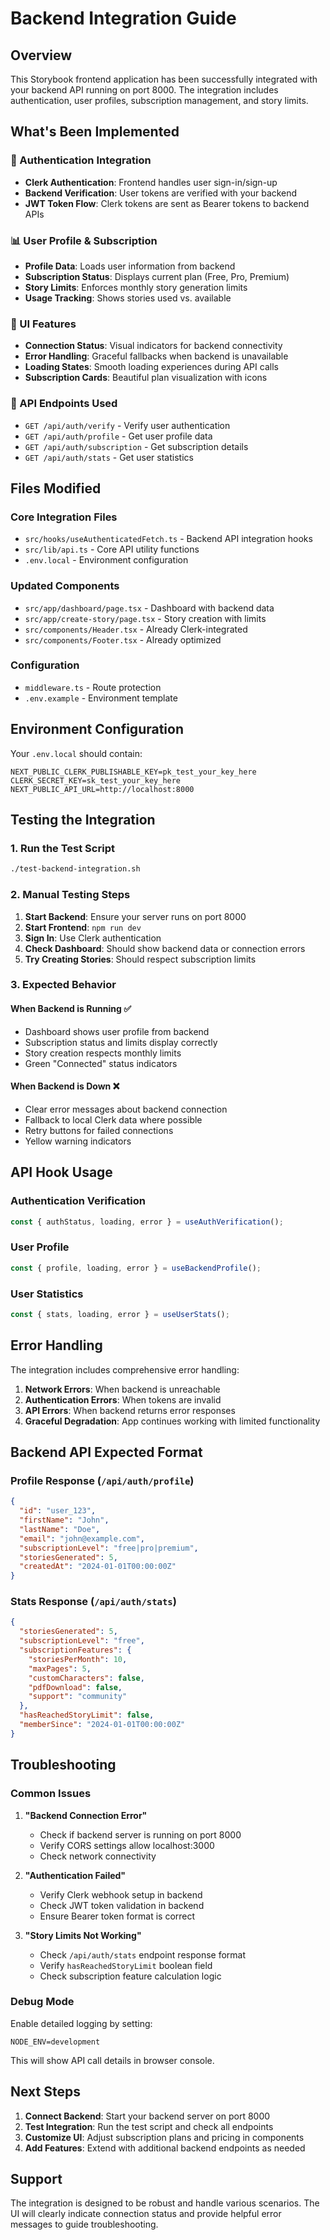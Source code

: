 # Backend Integration Guide

## Overview

This Storybook frontend application has been successfully integrated with your backend API running on port 8000. The integration includes authentication, user profiles, subscription management, and story limits.

## What's Been Implemented

### 🔐 Authentication Integration
- **Clerk Authentication**: Frontend handles user sign-in/sign-up
- **Backend Verification**: User tokens are verified with your backend
- **JWT Token Flow**: Clerk tokens are sent as Bearer tokens to backend APIs

### 📊 User Profile & Subscription
- **Profile Data**: Loads user information from backend
- **Subscription Status**: Displays current plan (Free, Pro, Premium)
- **Story Limits**: Enforces monthly story generation limits
- **Usage Tracking**: Shows stories used vs. available

### 🎨 UI Features
- **Connection Status**: Visual indicators for backend connectivity
- **Error Handling**: Graceful fallbacks when backend is unavailable
- **Loading States**: Smooth loading experiences during API calls
- **Subscription Cards**: Beautiful plan visualization with icons

### 🔄 API Endpoints Used
- `GET /api/auth/verify` - Verify user authentication
- `GET /api/auth/profile` - Get user profile data
- `GET /api/auth/subscription` - Get subscription details
- `GET /api/auth/stats` - Get user statistics

## Files Modified

### Core Integration Files
- `src/hooks/useAuthenticatedFetch.ts` - Backend API integration hooks
- `src/lib/api.ts` - Core API utility functions
- `.env.local` - Environment configuration

### Updated Components
- `src/app/dashboard/page.tsx` - Dashboard with backend data
- `src/app/create-story/page.tsx` - Story creation with limits
- `src/components/Header.tsx` - Already Clerk-integrated
- `src/components/Footer.tsx` - Already optimized

### Configuration
- `middleware.ts` - Route protection
- `.env.example` - Environment template

## Environment Configuration

Your `.env.local` should contain:
```env
NEXT_PUBLIC_CLERK_PUBLISHABLE_KEY=pk_test_your_key_here
CLERK_SECRET_KEY=sk_test_your_key_here
NEXT_PUBLIC_API_URL=http://localhost:8000
```

## Testing the Integration

### 1. Run the Test Script
```bash
./test-backend-integration.sh
```

### 2. Manual Testing Steps
1. **Start Backend**: Ensure your server runs on port 8000
2. **Start Frontend**: `npm run dev`
3. **Sign In**: Use Clerk authentication
4. **Check Dashboard**: Should show backend data or connection errors
5. **Try Creating Stories**: Should respect subscription limits

### 3. Expected Behavior

#### When Backend is Running ✅
- Dashboard shows user profile from backend
- Subscription status and limits display correctly
- Story creation respects monthly limits
- Green "Connected" status indicators

#### When Backend is Down ❌
- Clear error messages about backend connection
- Fallback to local Clerk data where possible
- Retry buttons for failed connections
- Yellow warning indicators

## API Hook Usage

### Authentication Verification
```typescript
const { authStatus, loading, error } = useAuthVerification();
```

### User Profile
```typescript
const { profile, loading, error } = useBackendProfile();
```

### User Statistics
```typescript
const { stats, loading, error } = useUserStats();
```

## Error Handling

The integration includes comprehensive error handling:

1. **Network Errors**: When backend is unreachable
2. **Authentication Errors**: When tokens are invalid
3. **API Errors**: When backend returns error responses
4. **Graceful Degradation**: App continues working with limited functionality

## Backend API Expected Format

### Profile Response (`/api/auth/profile`)
```json
{
  "id": "user_123",
  "firstName": "John",
  "lastName": "Doe",
  "email": "john@example.com",
  "subscriptionLevel": "free|pro|premium",
  "storiesGenerated": 5,
  "createdAt": "2024-01-01T00:00:00Z"
}
```

### Stats Response (`/api/auth/stats`)
```json
{
  "storiesGenerated": 5,
  "subscriptionLevel": "free",
  "subscriptionFeatures": {
    "storiesPerMonth": 10,
    "maxPages": 5,
    "customCharacters": false,
    "pdfDownload": false,
    "support": "community"
  },
  "hasReachedStoryLimit": false,
  "memberSince": "2024-01-01T00:00:00Z"
}
```

## Troubleshooting

### Common Issues

1. **"Backend Connection Error"**
   - Check if backend server is running on port 8000
   - Verify CORS settings allow localhost:3000
   - Check network connectivity

2. **"Authentication Failed"**
   - Verify Clerk webhook setup in backend
   - Check JWT token validation in backend
   - Ensure Bearer token format is correct

3. **"Story Limits Not Working"**
   - Check `/api/auth/stats` endpoint response format
   - Verify `hasReachedStoryLimit` boolean field
   - Check subscription feature calculation logic

### Debug Mode

Enable detailed logging by setting:
```env
NODE_ENV=development
```

This will show API call details in browser console.

## Next Steps

1. **Connect Backend**: Start your backend server on port 8000
2. **Test Integration**: Run the test script and check all endpoints
3. **Customize UI**: Adjust subscription plans and pricing in components
4. **Add Features**: Extend with additional backend endpoints as needed

## Support

The integration is designed to be robust and handle various scenarios. The UI will clearly indicate connection status and provide helpful error messages to guide troubleshooting.
